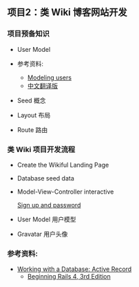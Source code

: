 ## 项目2：类 Wiki 博客网站开发

### 项目预备知识

* User Model 

* 参考资料: 
	- [Modeling users](http://ruby.railstutorial.org/chapters/modeling-users#top)
	- [中文翻译版](http://railstutorial-china.org/chapter6.html)


* Seed 概念

* Layout 布局

* Route 路由

### 类 Wiki 项目开发流程

* Create the Wikiful Landing Page

* Database seed data
 
* Model-View-Controller interactive 

  [Sign up and password](http://www.youtube.com/watch?v=bOdn9EdUquo&feature=youtu.be)

* User Model 用户模型 

* Gravatar 用户头像 


### 参考资料: 

* [Working with a Database: Active Record](http://books.google.com/books?id=KdvTAAAAQBAJ&pg=PA61&dq=“Working+with+a+Database”+rails&hl=zh-CN&sa=X&ei=fxPjUrHuH9HwoATkp4KYCw&ved=0CC8Q6AEwAA#v=onepage&q=“Working%20with%20a%20Database”%20rails&f=false)
	- [Beginning Rails 4, 3rd Edition](http://it-ebooks.info/book/3030/)